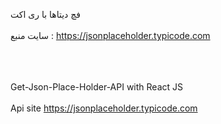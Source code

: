 فچ دیتاها با ری اکت<br><br/> 
سایت منبع : https://jsonplaceholder.typicode.com 
<br><br/>  


<br><br/>
Get-Json-Place-Holder-API with React JS
<br><br/>
Api site  https://jsonplaceholder.typicode.com
